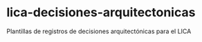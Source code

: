 # lica-decisiones-arquitectonicas
Plantillas de registros de decisiones arquitectónicas para el LICA
